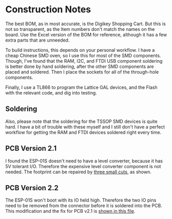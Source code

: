# Construction Notes

The best BOM, as in most accurate, is the Digikey Shopping Cart. But this is not so transparent, as the Item numbers don't match the names on the board. Use the Excel version of the BOM for reference, although it has a few extra parts that are unneeded.

To build instructions, this depends on your personal workflow. I have a cheap Chinese SMD oven, so I use this for most of the SMD components. Though, I've found that the RAM, I2C, and FTDI USB component soldering is better done by hand soldering, after the other SMD components are placed and soldered. Then I place the sockets for all of the through-hole components.

Finally, I use a TL866 to program the Lattice GAL devices, and the Flash with the relevant code, and dig into testing.

## Soldering

Also, please note that the soldering for the TSSOP SMD devices is quite hard. I have a bit of trouble with these myself and I still don't have a perfect workflow for getting the RAM and FTDI devices soldered right every time.

## PCB Version 2.1

I found the ESP-01S doesn't need to have a level converter, because it has 5V tolerant I/O. Therefore the expensive level converter component is not needed. The footprint can be repaired by [three small cuts](https://github.com/feilipu/yaz180/blob/master/docs/YAZ180v2.1errata.png), as shown.

## PCB Version 2.2

The ESP-01S won't boot with its IO held high. Therefore the two IO pins need to be removed from the connector before it is soldered into the PCB. This modification and the fix for PCB v2.1 is [shown in this file](https://github.com/feilipu/yaz180/blob/master/docs/IMG_1339.JPG).



